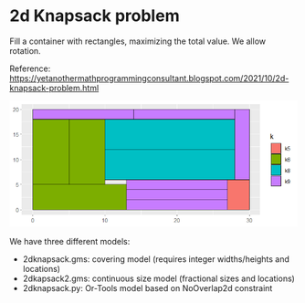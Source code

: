 # 2d Knapsack problem

Fill a container with rectangles, maximizing the total value. We allow rotation.

Reference:
https://yetanothermathprogrammingconsultant.blogspot.com/2021/10/2d-knapsack-problem.html

![](2dKnapsack.png)

We have three different models:

  - 2dknapsack.gms: covering model (requires integer widths/heights and locations)
  - 2dkapsack2.gms: continuous size model (fractional sizes and locations)
  - 2dknapsack.py: Or-Tools model based on NoOverlap2d constraint 
